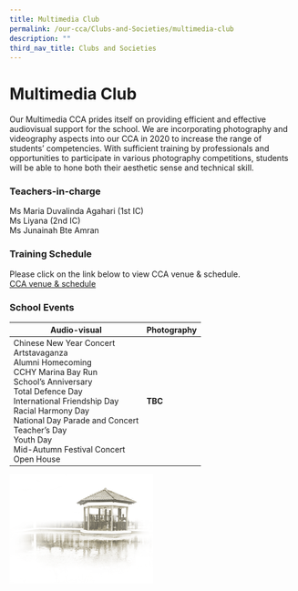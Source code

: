 ```yaml
---
title: Multimedia Club
permalink: /our-cca/Clubs-and-Societies/multimedia-club
description: ""
third_nav_title: Clubs and Societies
---
```

# **Multimedia Club**
Our Multimedia CCA prides itself on providing efficient and effective audiovisual support for the school. We are incorporating photography and videography aspects into our CCA in 2020 to increase the range of students’ competencies. With sufficient training by professionals and opportunities to participate in various photography competitions, students will be able to hone both their aesthetic sense and technical skill.

### Teachers-in-charge

Ms Maria Duvalinda Agahari (1st IC)   
Ms Liyana (2nd IC)   
Ms Junainah Bte Amran

### Training Schedule
Please click on the link below to view CCA venue & schedule.   
[CCA venue & schedule](/useful-links/parents/cca-venue-n-schedule)

### School Events

| Audio-visual  	| Photography 	|
|---	|---	|
| Chinese New Year Concert<br>Artstavaganza<br>Alumni Homecoming<br>CCHY Marina Bay Run<br>School’s Anniversary<br>Total Defence Day<br>International Friendship Day<br>Racial Harmony Day<br>National Day Parade and Concert<br>Teacher’s Day<br>Youth Day<br>Mid-Autumn Festival Concert<br>Open House 	| **TBC** 	|


<img src="/images/pavilion.png" 
     style="width:50%">